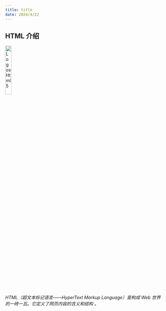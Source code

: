 ```yaml
---
title: title
date: 2024/4/22
---
```


## HTML 介绍

<img src="https://cdn.jsdelivr.net/gh/llds66/imageBed/githubImage/20240524/LogosHtml5.png" alt="LogosHtml5" style="margin:auto;width:20%" />

*HTML（超文本标记语言——HyperText Markup Language）是构成 Web 世界的一砖一瓦。它定义了网页内容的含义和结构 。*

